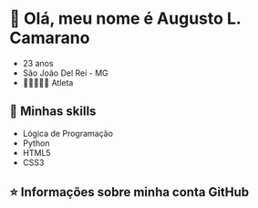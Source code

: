 <h1>💜 Olá, meu nome é Augusto L. Camarano</h1>
<ul>
 <li>23 anos</li>
 <li>São João Del Rei - MG</li>
 <li>🚵‍♂️🏃‍♂️💪 Atleta</li>
</ul>

<h2>🚀 Minhas skills</h2>
<ul>
 <li>Lógica de Programação</li>
 <li>Python</li>
 <li>HTML5</li>
 <li>CSS3</li>
</ul>

<h2>⭐ Informações sobre minha conta GitHub</h2>
<p>
 <img src="https://github-readme-stats.vercel.app/api?username=alcamarano&show_icons=true&locale=pt-br&bg_color=292929&border_color=A044FF&title_color=A044FF&text_color=FFFFFF&icon_color=A044FF&include_all_commits=true&count_private=true" alt="">
 <img src="https://github-readme-stats.vercel.app/api/top-langs/?username=alcamarano&layout=compact&bg_color=292929&border_color=A044FF&title_color=A044FF&text_color=FFFFFF&locale=pt-br" align="top" alt="">
</p>
